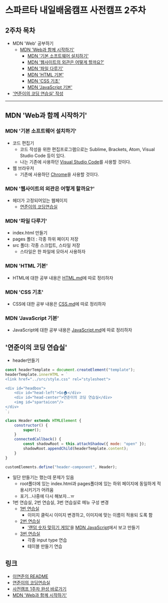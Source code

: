 # 스파르타 내일배움캠프 사전캠프 2주차

## 2주차 목차
- MDN 'Web' 공부하기
  - [MDN 'Web과 함께 시작하기'](#mdn-web과-함께-시작하기)
    - [MDN '기본 소프트웨어 설치하기'](#mdn-기본-소프트웨어-설치하기)
    - [MDN '웹사이트의 외관은 어떻게 할까요?'](#mdn-웹사이트의-외관은-어떻게-할까요)
    - [MDN '파일 다루기'](#mdn-파일-다루기)
    - [MDN 'HTML 기본'](#mdn-html-기본)
    - [MDN 'CSS 기초'](#mdn-css-기초)
    - [MDN 'JavaScript 기본'](#mdn-javascript-기본)
- ['연준이의 코딩 연습실' 작성]()
___
## MDN 'Web과 함께 시작하기'

### MDN '기본 소프트웨어 설치하기'
- 코드 편집기
  - 코드 작성을 위한 편집프로그램으로는 Sublime, Brackets, Atom, Visual Studio Code 등이 있다.
  - 나는 기존에 사용하던 [Visual Studio Code](https://code.visualstudio.com/)를 사용할 것이다.
- 웹 브라우저
    - 기존에 사용하던 [Chrome](https://www.google.com/chrome/)을 사용할 것이다.

### MDN '웹사이트의 외관은 어떻게 할까요?'
- 헤더가 고정되어있는 웹페이지
  - [연준이의 코딩연습실](https://leeyeonjun85.github.io/home/)

### MDN '파일 다루기'
- index.html 만들기
- pages 폴더 : 각종 하위 페이지 저장
- src 폴더: 각종 스크립트, 스타일 저장
  - 스타일은 한 파일에 모아서 사용하자

### MDN 'HTML 기본'
- HTML에 대한 공부 내용은 [HTML.md](../HTML.md)에 따로 정리하자

### MDN 'CSS 기초'
- CSS에 대한 공부 내용은 [CSS.md](../CSS.md)에 따로 정리하자

### MDN 'JavaScript 기본'
- JavaScript에 대한 공부 내용은 [JavaScript.md](../JavaScript.md)에 따로 정리하자

## '연준이의 코딩 연습실'
- header만들기
```js
const headerTemplate = document.createElement("template");
headerTemplate.innerHTML = `
<link href="../src/style.css" rel="stylesheet">

<div id="headbox">
	<div id="head-left">Go🏠</div>
	<div id="head-center">연준이의 코딩 연습실</div>
	<img id="spartaicon"/>
</div>
`;

class Header extends HTMLElement {
	constructor() {
		super();
	}
	connectedCallback() {
		const shadowRoot = this.attachShadow({ mode: "open" });
		shadowRoot.appendChild(headerTemplate.content);
	}
}

customElements.define("header-component", Header);
```
- 일단 만들기는 했는데 문제가 있음
  - root폴더에 있는 index.html과 pages폴더에 있는 하위 페이지에 동일하게 적용시키기가 어려움
  - 포기...나중에 다시 해보자...ㅠ
- 1번 연습실, 2번 연습실, 3번 연습실로 메뉴 구성 변경
  - [1번 연습실](https://leeyeonjun85.github.io/home/pages/mdm%20prac.html)
    - 이미지 클릭시 이미지 변경하고, 이미지에 맞는 이름이 적용되 도록 함
  - [2번 연습실](https://leeyeonjun85.github.io/home/pages/number_guess_game.html)
    - ['랜덤 숫자 맞히기 게임'](https://leeyeonjun85.github.io/home/pages/number_guess_game.html)을 [MDN JavaScript](https://developer.mozilla.org/ko/docs/Learn/JavaScript/First_steps/A_first_splash)에서 보고 만들기
  - [3번 연습실](https://leeyeonjun85.github.io/home/pages/test_page.html)
    - 각종 input type 연습
    - 테이블 만들기 연습

## 링크
- [이연준의 README](../../README.md)
- [연준이의 코딩연습실](https://leeyeonjun85.github.io/home/)
- [사전캠프 1주차 완성 바로가기](http://leeyj85.shop/)
- [MDN 'Web과 함께 시작하기'](https://developer.mozilla.org/ko/docs/Learn/Getting_started_with_the_web)
